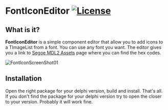 # FontIconEditor [![License](https://img.shields.io/badge/License-Apache%202.0-yellowgreen.svg)](https://opensource.org/licenses/Apache-2.0)

## What is it?

**FontIconEditor** is a simple component editor that allow you to add icons to a TImageList from a font. You can use any font you want. The editor gives you a link to [Segoe MDL2 Assets](https://docs.microsoft.com/it-it/windows/uwp/design/style/segoe-ui-symbol-font) page where you can find the hex codes.

![FontIconScreenShot01](https://raw.githubusercontent.com/wiki/lminuti/FontIconEditor/images/FontIconScreenShot01.png)

## Installation

Open the right package for your delphi version, build and install. That's all. If you don't find the package for your delphi version try to open the closer to your version. Probably it will work fine.
